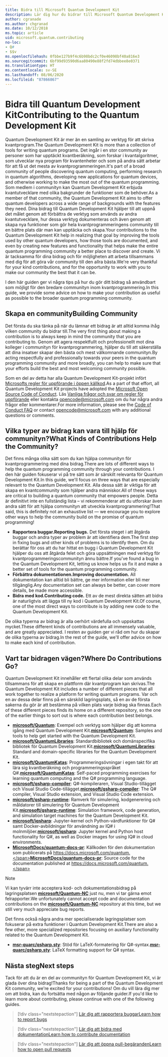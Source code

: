 ```yaml
---
title: Bidra till Microsoft Quantum Development Kit
description: Lär dig hur du bidrar till Microsoft Quantum Development Kit och communityn för kvantutveckling.
author: cgranade
ms.author: chgranad
ms.date: 10/12/2018
ms.topic: article
uid: microsoft.quantum.contributing
no-loc:
- Q#
- $$v
ms.openlocfilehash: 0fbbe127b9f4c6b98bdc2cf0e46098bf40a816e3
ms.sourcegitcommit: 6bf99d93590d6aa80490e88f2fd74dbbee8e0371
ms.translationtype: HT
ms.contentlocale: sv-SE
ms.lasthandoff: 08/06/2020
ms.locfileid: "87866867"
---
```

# <a name="contributing-to-the-quantum-development-kit"></a><span data-ttu-id="53043-103">Bidra till Quantum Development Kit</span><span class="sxs-lookup"><span data-stu-id="53043-103">Contributing to the Quantum Development Kit</span></span>

<span data-ttu-id="53043-104">Quantum Development Kit är mer än en samling av verktyg för att skriva kvantprogram.</span><span class="sxs-lookup"><span data-stu-id="53043-104">The Quantum Development Kit is more than a collection of tools for writing quantum programs.</span></span>
<span data-ttu-id="53043-105">Det ingår i en stor community av personer som har upptäckt kvantberäkning, som forskar i kvantalgoritmer, som utvecklar nya program för kvantenheter och som på andra sätt arbetar för att få ut det mesta av kvantprogrammeringen.</span><span class="sxs-lookup"><span data-stu-id="53043-105">It's part of a broad community of people discovering quantum computing, performing research in quantum algorithms, developing new applications for quantum devices, and otherwise working to make the most out of the quantum programming.</span></span>
<span data-ttu-id="53043-106">Som medlem i communityn kan Quantum Development Kit erbjuda kvantutvecklare med olika bakgrunder de funktioner som de behöver.</span><span class="sxs-lookup"><span data-stu-id="53043-106">As a member of that community, the Quantum Development Kit aims to offer quantum developers across a wide range of backgrounds with the features they need.</span></span>
<span data-ttu-id="53043-107">Dina bidrag till Quantum Development Kit hjälper till att uppnå det målet genom att förbättra de verktyg som används av andra kvantutvecklare, hur dessa verktyg dokumenteras och även genom att skapa nya funktioner som gör hela kvantprogrammeringens community till en bättre plats där man kan upptäcka och skapa.</span><span class="sxs-lookup"><span data-stu-id="53043-107">Your contributions to the Quantum Development Kit help in realizing that goal by improving the tools used by other quantum developers, how those tools are documented, and even by creating new features and functionality that helps make the entire quantum programming community a better place to discover and create.</span></span>
<span data-ttu-id="53043-108">Vi är tacksamma för dina bidrag och för möjligheten att arbeta tillsammans med dig för att göra vår community till den allra bästa.</span><span class="sxs-lookup"><span data-stu-id="53043-108">We're very thankful for your kind contributions, and for the opportunity to work with you to make our community the best that it can be.</span></span> 

<span data-ttu-id="53043-109">I den här guiden ger vi några tips på hur du gör ditt bidrag så användbart som möjligt för den bredare communityn inom kvantprogrammering.</span><span class="sxs-lookup"><span data-stu-id="53043-109">In this guide, we provide some advice on how to make your contribution as useful as possible to the broader quantum programming community.</span></span>

## <a name="building-community"></a><span data-ttu-id="53043-110">Skapa en community</span><span class="sxs-lookup"><span data-stu-id="53043-110">Building Community</span></span>

<span data-ttu-id="53043-111">Det första du ska tänka på när du lämnar ett bidrag är att alltid komma ihåg vilken community du bidrar till.</span><span class="sxs-lookup"><span data-stu-id="53043-111">The very first thing about making a contribution is to always keep in mind the community that you are contributing to.</span></span>
<span data-ttu-id="53043-112">Genom att agera respektfullt och professionellt mot dina kolleger i communityn för kvantprogrammering, hjälper du till att säkerställa att dina insatser skapar den bästa och mest välkomnande communityn.</span><span class="sxs-lookup"><span data-stu-id="53043-112">By acting respectfully and professionally towards your peers in the quantum programming community and more broadly, you can help to make sure that your efforts build the best and most welcoming community possible.</span></span>

<span data-ttu-id="53043-113">Som en del av detta har alla Quantum Development Kit-projekt infört [Microsofts regler för uppförande i öppen källkod](https://opensource.microsoft.com/codeofconduct/).</span><span class="sxs-lookup"><span data-stu-id="53043-113">As a part of that effort, all Quantum Development Kit projects have adopted the [Microsoft Open Source Code of Conduct](https://opensource.microsoft.com/codeofconduct/).</span></span>
<span data-ttu-id="53043-114">Läs [Vanliga frågor och svar om regler för uppförande](https://opensource.microsoft.com/codeofconduct/faq/) eller kontakta [opencode@microsoft.com](mailto:opencode@microsoft.com) om du har några andra frågor eller kommentarer.</span><span class="sxs-lookup"><span data-stu-id="53043-114">For more information, please see the [Code of Conduct FAQ](https://opensource.microsoft.com/codeofconduct/faq/) or contact [opencode@microsoft.com](mailto:opencode@microsoft.com) with any additional questions or comments.</span></span>

## <a name="what-kinds-of-contributions-help-the-community"></a><span data-ttu-id="53043-115">Vilka typer av bidrag kan vara till hjälp för communityn?</span><span class="sxs-lookup"><span data-stu-id="53043-115">What Kinds of Contributions Help the Community?</span></span>

<span data-ttu-id="53043-116">Det finns många olika sätt som du kan hjälpa communityn för kvantprogrammering med dina bidrag.</span><span class="sxs-lookup"><span data-stu-id="53043-116">There are lots of different ways to help the quantum programming community through your contributions.</span></span>
<span data-ttu-id="53043-117">I den här guiden fokuserar vi på tre sätt som är särskilt relevanta för Quantum Development Kit.</span><span class="sxs-lookup"><span data-stu-id="53043-117">In this guide, we'll focus on three ways that are especially relevant to the Quantum Development Kit.</span></span>
<span data-ttu-id="53043-118">Alla dessa sätt är viktiga för att skapa en kvantcommunity som hjälper andra människor.</span><span class="sxs-lookup"><span data-stu-id="53043-118">All of these ways are critical to building a quantum community that empowers people.</span></span>
<span data-ttu-id="53043-119">Detta är definitivt inte en fullständig lista – vi rekommenderar att du utforskar även andra sätt för att hjälpa communityn att utveckla kvantprogrammering!</span><span class="sxs-lookup"><span data-stu-id="53043-119">That said, this is definitely not an exhaustive list — we encourage you to explore other ways to help the community build on the promise of quantum programming!</span></span>

- <span data-ttu-id="53043-120">**Rapportera buggar.**</span><span class="sxs-lookup"><span data-stu-id="53043-120">**Reporting bugs.**</span></span> <span data-ttu-id="53043-121">Det första steget i att åtgärda buggar och andra typer av problem är att identifiera dem.</span><span class="sxs-lookup"><span data-stu-id="53043-121">The first step in fixing bugs and other kinds of problems is to identify them.</span></span> <span data-ttu-id="53043-122">Om du berättar för oss att du har hittat en bugg i Quantum Development Kit hjälper du oss att åtgärda felet och göra uppsättningen med verktyg för kvantprogrammeringscommunityn ännu bättre.</span><span class="sxs-lookup"><span data-stu-id="53043-122">If you've found a bug in the Quantum Development Kit, letting us know helps us fix it and make a better set of tools for the quantum programming community.</span></span>
- <span data-ttu-id="53043-123">**Förbättra dokumentationen.**</span><span class="sxs-lookup"><span data-stu-id="53043-123">**Improving documentation.**</span></span> <span data-ttu-id="53043-124">All dokumentation kan alltid bli bättre, ge mer information eller bli mer tillgänglig.</span><span class="sxs-lookup"><span data-stu-id="53043-124">Any documentation set can always be better, can cover more details, be made more accessible.</span></span>
- <span data-ttu-id="53043-125">**Bidra med kod.**</span><span class="sxs-lookup"><span data-stu-id="53043-125">**Contributing code.**</span></span> <span data-ttu-id="53043-126">Ett av de mest direkta sätten att bidra är naturligtvis att lägga till ny kod i Quantum Development Kit.</span><span class="sxs-lookup"><span data-stu-id="53043-126">Of course, one of the most direct ways to contribute is by adding new code to the Quantum Development Kit.</span></span>

<span data-ttu-id="53043-127">De olika typerna av bidrag är alla oerhört värdefulla och uppskattas mycket.</span><span class="sxs-lookup"><span data-stu-id="53043-127">These different kinds of contributions are all immensely valuable, and are greatly appreciated.</span></span>
<span data-ttu-id="53043-128">I resten av guiden ger vi råd om hur du skapar de olika typerna av bidrag.</span><span class="sxs-lookup"><span data-stu-id="53043-128">In the rest of the guide, we'll offer advice on how to make each kind of contribution.</span></span>

## <a name="where-do-contributions-go"></a><span data-ttu-id="53043-129">Vart tar bidragen vägen?</span><span class="sxs-lookup"><span data-stu-id="53043-129">Where Do Contributions Go?</span></span>

<span data-ttu-id="53043-130">Quantum Development Kit innehåller ett flertal olika delar som används tillsammans för att skapa en plattform där kvantprogram kan skrivas.</span><span class="sxs-lookup"><span data-stu-id="53043-130">The Quantum Development Kit includes a number of different pieces that all work together to realize a platform for writing quantum programs.</span></span>
<span data-ttu-id="53043-131">Var och en av dessa delar finns på en särskild lagringsplats, så en av de första sakerna du gör är att bestämma på vilken plats varje bidrag ska finnas.</span><span class="sxs-lookup"><span data-stu-id="53043-131">Each of these different pieces finds its home on a different repository, so the one of the earlier things to sort out is where each contribution best belongs.</span></span>

- <span data-ttu-id="53043-132">[**microsoft/Quantum**](https://github.com/Microsoft/Quantum): Exempel och verktyg som hjälper dig att komma igång med Quantum Development Kit.</span><span class="sxs-lookup"><span data-stu-id="53043-132">[**microsoft/Quantum**](https://github.com/Microsoft/Quantum): Samples and tools to help get started with the Quantum Development Kit.</span></span>
- <span data-ttu-id="53043-133">[**microsoft/QuantumLibraries**](https://github.com/Microsoft/QuantumLibraries): Standardbibliotek och domänspecifika bibliotek för Quantum Development Kit.</span><span class="sxs-lookup"><span data-stu-id="53043-133">[**microsoft/QuantumLibraries**](https://github.com/Microsoft/QuantumLibraries): Standard and domain-specific libraries for the Quantum Development Kit.</span></span>
- <span data-ttu-id="53043-134">[**microsoft/QuantumKatas**](https://github.com/Microsoft/QuantumKatas): Programmeringsövningar i egen takt för att lära sig kvantberäkning och programmeringsspråket Q#.</span><span class="sxs-lookup"><span data-stu-id="53043-134">[**microsoft/QuantumKatas**](https://github.com/Microsoft/QuantumKatas): Self-paced programming exercises for learning quantum computing and the Q# programming language.</span></span>
- <span data-ttu-id="53043-135">[**microsoft/qsharp-compiler**](https://github.com/microsoft/qsharp-compiler): Q#-kompileraren, Visual Studio-tillägget och Visual Studio Code-tillägget.</span><span class="sxs-lookup"><span data-stu-id="53043-135">[**microsoft/qsharp-compiler**](https://github.com/microsoft/qsharp-compiler): The Q# compiler, Visual Studio extension, and Visual Studio Code extension.</span></span>
- <span data-ttu-id="53043-136">[**microsoft/qsharp-runtime**](https://github.com/microsoft/qsharp-runtime): Ramverk för simulering, kodgenerering och måldatorer till simulering för Quantum Development Kit.</span><span class="sxs-lookup"><span data-stu-id="53043-136">[**microsoft/qsharp-runtime**](https://github.com/microsoft/qsharp-runtime): Simulation framework, code generation, and simulation target machines for the Quantum Development Kit.</span></span>
- <span data-ttu-id="53043-137">[**microsoft/iqsharp**](https://github.com/microsoft/iqsharp): Jupyter-kernel och Python-värdfunktioner för Q# samt Docker-avbildningar för användning av IQ# i molnmiljöer.</span><span class="sxs-lookup"><span data-stu-id="53043-137">[**microsoft/iqsharp**](https://github.com/microsoft/iqsharp): Jupyter kernel and Python host functionality for Q#, as well as Docker images for using IQ# in cloud environments.</span></span>
- <span data-ttu-id="53043-138">[**MicrosoftDocs/quantum-docs-pr**](https://github.com/MicrosoftDocs/quantum-docs-pr): Källkoden för den dokumentation som publicerats på https://docs.microsoft.com/quantum.</span><span class="sxs-lookup"><span data-stu-id="53043-138">[**MicrosoftDocs/quantum-docs-pr**](https://github.com/MicrosoftDocs/quantum-docs-pr): Source code for the documentation published at https://docs.microsoft.com/quantum.</span></span>

> [!NOTE]
> <span data-ttu-id="53043-139">Vi kan tyvärr inte acceptera kod- och dokumentationsbidrag på lagringsplatsen [**microsoft/Quantum-NC**](https://github.com/microsoft/Quantum-NC) just nu, men vi tar gärna emot felrapporter.</span><span class="sxs-lookup"><span data-stu-id="53043-139">We unfortunately cannot accept code and documentation contributions on the [**microsoft/Quantum-NC**](https://github.com/microsoft/Quantum-NC) repository at this time, but we still very much appreciate bug reports.</span></span>

<span data-ttu-id="53043-140">Det finns också några andra mer specialiserade lagringsplatser som fokuserar på extra funktioner i Quantum Development Kit.</span><span class="sxs-lookup"><span data-stu-id="53043-140">There are also a few other, more specialized repositories focusing on auxiliary functionality related to the Quantum Development Kit.</span></span>

- <span data-ttu-id="53043-141">[**msr-quarc/qsharp.sty**](https://github.com/msr-quarc/qsharp.sty): Stöd för LaTeX-formatering för Q#-syntax.</span><span class="sxs-lookup"><span data-stu-id="53043-141">[**msr-quarc/qsharp.sty**](https://github.com/msr-quarc/qsharp.sty): LaTeX formatting support for Q# syntax.</span></span>

## <a name="next-steps"></a><span data-ttu-id="53043-142">Nästa steg</span><span class="sxs-lookup"><span data-stu-id="53043-142">Next steps</span></span>

<span data-ttu-id="53043-143">Tack för att du är en del av communityn för Quantum Development Kit, vi är glada över dina bidrag!</span><span class="sxs-lookup"><span data-stu-id="53043-143">Thanks for being a part of the Quantum Development Kit community, we're excited for your contributions!</span></span>
<span data-ttu-id="53043-144">Om du vill lära dig mer om att bidra, kan du fortsätta med någon av följande guider.</span><span class="sxs-lookup"><span data-stu-id="53043-144">If you'd like to learn more about contributing, please continue with one of the following guides.</span></span>

> [!div class="nextstepaction"]
> [<span data-ttu-id="53043-145">Lär dig att rapportera buggar</span><span class="sxs-lookup"><span data-stu-id="53043-145">Learn how to report bugs</span></span>](xref:microsoft.quantum.contributing.reporting)

> [!div class="nextstepaction"]
> [<span data-ttu-id="53043-146">Lär dig att bidra med dokumentation</span><span class="sxs-lookup"><span data-stu-id="53043-146">Learn how to contribute documentation</span></span>](xref:microsoft.quantum.contributing.docs)

> [!div class="nextstepaction"]
> [<span data-ttu-id="53043-147">Lär dig att öppna pull-begäranden</span><span class="sxs-lookup"><span data-stu-id="53043-147">Learn how to open pull requests</span></span>](xref:microsoft.quantum.contributing.pulls)
